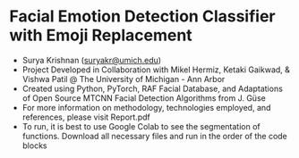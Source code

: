 # Facial Emotion Detection Classifier with Emoji Replacement
- Surya Krishnan (suryakr@umich.edu)
- Project Developed in Collaboration with Mikel Hermiz, Ketaki Gaikwad, & Vishwa Patil @ The University of Michigan - Ann Arbor
- Created using Python, PyTorch, RAF Facial Database, and Adaptations of Open Source MTCNN Facial Detection Algorithms from J. Güse
- For more information on methodology, technologies employed, and references, please visit Report.pdf
- To run, it is best to use Google Colab to see the segmentation of functions. Download all necessary files and run in the order of the code blocks
